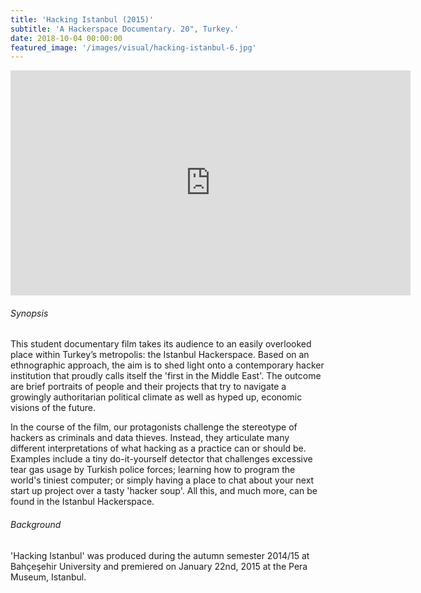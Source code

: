 ```yaml
---
title: 'Hacking Istanbul (2015)'
subtitle: 'A Hackerspace Documentary. 20", Turkey.'
date: 2018-10-04 00:00:00
featured_image: '/images/visual/hacking-istanbul-6.jpg'
---
```


<iframe src="https://player.vimeo.com/video/117663606" width="640" height="360" frameborder="0" webkitallowfullscreen mozallowfullscreen allowfullscreen></iframe>

###### Synopsis
This student documentary film  takes its audience to an easily overlooked place within Turkey’s metropolis: the Istanbul Hackerspace. Based on an ethnographic approach, the aim is to shed light onto a contemporary hacker institution that proudly calls itself the 'first in the Middle East'. The outcome are brief portraits of people and their projects that try to navigate a growingly authoritarian political climate as well as hyped up, economic visions of the future.

In the course of the film, our protagonists challenge the stereotype of hackers as criminals and data thieves. Instead, they articulate many different interpretations of what hacking as a practice can or should be. Examples include a tiny do-it-yourself detector that challenges excessive tear gas usage by Turkish police forces; learning how to program the world's tiniest computer; or simply having a place to chat about your next start up project over a tasty 'hacker soup'. All this, and much more, can be found in the Istanbul Hackerspace.

###### Background
'Hacking Istanbul' was produced during the autumn semester 2014/15 at Bahçeşehir University and premiered on January 22nd, 2015 at the Pera Museum, Istanbul.
